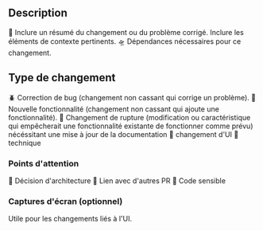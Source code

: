 ## Description

🎸 Inclure un résumé du changement ou du problème corrigé. Inclure les éléments de contexte pertinents.
🛸 Dépendances nécessaires pour ce changement.

## Type de changement

🪲 Correction de bug (changement non cassant qui corrige un problème).
🎢 Nouvelle fonctionnalité (changement non cassant qui ajoute une fonctionnalité).
🥁 Changement de rupture (modification ou caractéristique qui empêcherait une fonctionnalité existante de fonctionner comme prévu) nécéssitant une mise à jour de la documentation
🎨 changement d'UI
🚧 technique

### Points d'attention

🦺 Décision d'architecture
🦺 Lien avec d'autres PR
🦺 Code sensible


### Captures d'écran (optionnel)

Utile pour les changements liés à l'UI.
